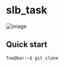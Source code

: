 # slb_task


![image](https://user-images.githubusercontent.com/10743400/135838044-7dd94cae-fe1d-41bb-86fe-1b41056ec397.png)

## Quick start

```console
foo@bar:~$ git clone
```
